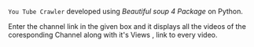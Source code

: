 `You Tube Crawler` developed using _Beautiful soup 4 Package_ on Python.

Enter the channel link in the given box and it displays all the videos of the coresponding Channel along with it's Views ,
link to every video.
